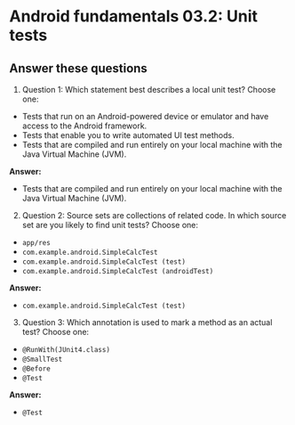 Android fundamentals 03.2: Unit tests
=======

Answer these questions
-----------

1. Question 1: Which statement best describes a local unit test? Choose one:

* Tests that run on an Android-powered device or emulator and have access to the Android framework.
* Tests that enable you to write automated UI test methods.
* Tests that are compiled and run entirely on your local machine with the Java Virtual Machine (JVM).

**Answer:**
* Tests that are compiled and run entirely on your local machine with the Java Virtual Machine (JVM).


2. Question 2: Source sets are collections of related code. In which source set are you likely to find unit tests? Choose one:

* `app/res`
* `com.example.android.SimpleCalcTest`
* `com.example.android.SimpleCalcTest (test)`
* `com.example.android.SimpleCalcTest (androidTest)`

**Answer:**
* `com.example.android.SimpleCalcTest (test)`


3. Question 3: Which annotation is used to mark a method as an actual test? Choose one:

* `@RunWith(JUnit4.class)`
* `@SmallTest`
* `@Before`
* `@Test`

**Answer:**
* `@Test`
